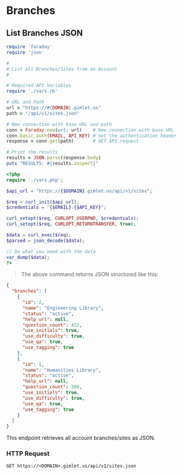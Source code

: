 # Branches

## List Branches JSON

```ruby
require 'faraday'
require 'json'

#
# List all Branches/Sites from an Account
#

# Required API Variables
require './vars.rb'

# URL and Path
url = "https://#{DOMAIN}.gimlet.us"
path = "/api/v1/sites.json"

# New connection with base URL and path
conn = Faraday.new(url: url)    # New connection with base URL
conn.basic_auth(EMAIL, API_KEY) # Set the authentication header
response = conn.get(path)       # GET API request

# Print the results
results = JSON.parse(response.body)
puts "RESULTS: #{results.inspect}"
```

```php
<?php
require './vars.php';

$api_url = "https://{$DOMAIN}.gimlet.us/api/v1/sites";

$req = curl_init($api_url);
$credentials = "{$EMAIL}:{$API_KEY}";

curl_setopt($req, CURLOPT_USERPWD, $credentials);
curl_setopt($req, CURLOPT_RETURNTRANSFER, true);

$data = curl_exec($req);
$parsed = json_decode($data);

// Do what you need with the data
var_dump($data);
?>

```

> The above command returns JSON structured like this:

```json
{
  "branches": [
    {
      "id": 2,
      "name": "Engineering Library",
      "status": "active",
      "help_url": null,
      "question_count": 422,
      "use_initials": true,
      "use_difficulty": true,
      "use_qa": true,
      "use_tagging": true
    },
    {
      "id": 1,
      "name": "Humanities Library",
      "status": "active",
      "help_url": null,
      "question_count": 380,
      "use_initials": true,
      "use_difficulty": true,
      "use_qa": true,
      "use_tagging": true
    }
  ]
}
```

This endpoint retrieves all account branches/sites as JSON.

### HTTP Request

`GET https://<DOMAIN>.gimlet.us/api/v1/sites.json`
